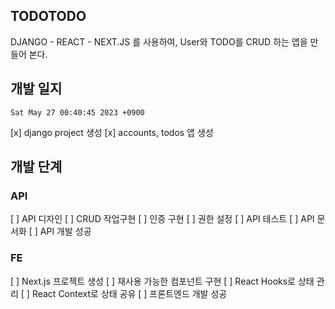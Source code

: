 ## TODOTODO

DJANGO - REACT - NEXT.JS 를 사용하여,
User와 TODO를 CRUD 하는 앱을 만들어 본다.

## 개발 일지

`Sat May 27 00:40:45 2023 +0900`

[x] django project 생성
[x] accounts, todos 앱 생성

## 개발 단계

### API

[ ] API 디자인
[ ] CRUD 작업구현
[ ] 인증 구현
[ ] 권한 설정
[ ] API 테스트
[ ] API 문서화
[ ] API 개발 성공

### FE

[ ] Next.js 프로젝트 생성
[ ] 재사용 가능한 컴포넌트 구현
[ ] React Hooks로 상태 관리
[ ] React Context로 상태 공유
[ ] 프론트엔드 개발 성공
